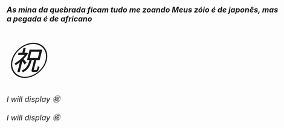 <i><b><p>As mina da quebrada ficam tudo me zoando
Meus zóio é de japonês, mas a pegada é de africano</p></b> <!DOCTYPE html>
<html>
<style>
body {
  font-size: 20px;
}
</style>
<body>

<span style='font-size:100px;'>&#12951;</span>
<p>I will display &#12951;</p>
<p>I will display &#x3297;</p>

</body>
</html>

